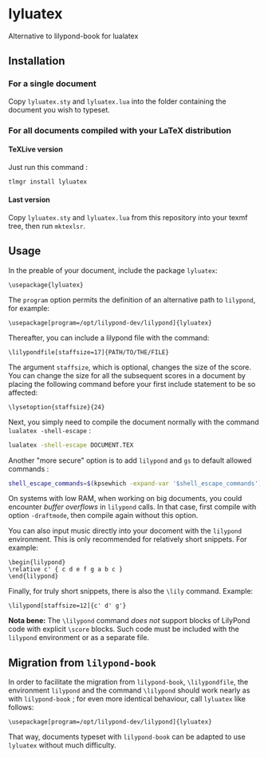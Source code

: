 # lyluatex

Alternative to lilypond-book for lualatex

## Installation

### For a single document

Copy `lyluatex.sty` and `lyluatex.lua` into the folder containing the document
you wish to typeset.

### For all documents compiled with your LaTeX distribution

#### TeXLive version

Just run this command :

```bash
tlmgr install lyluatex
```

#### Last version

Copy `lyluatex.sty` and `lyluatex.lua` from this repository into your texmf
tree, then run `mktexlsr`.

## Usage

In the preable of your document, include the package `lyluatex`:

```TeX
\usepackage{lyluatex}
```

The `program` option permits the definition of an alternative path to
`lilypond`, for example:

```TeX
\usepackage[program=/opt/lilypond-dev/lilypond]{lyluatex}
```

Thereafter, you can include a lilypond file with the command:

```TeX
\lilypondfile[staffsize=17]{PATH/TO/THE/FILE}
```

The argument `staffsize`, which is optional, changes the size of the score.  You
can change the size for all the subsequent scores in a document by placing the
following command before your first include statement to be so affected:

```TeX
\lysetoption{staffsize}{24}
```

Next, you simply need to compile the document normally with the command
`lualatex -shell-escape` :

```bash
lualatex -shell-escape DOCUMENT.TEX
```

Another "more secure" option is to add `lilypond` and `gs` to default allowed commands :

```bash
shell_escape_commands=$(kpsewhich -expand-var '$shell_escape_commands'),lilypond,gs lualatex DOCUMENT.TEX
```

On systems with low RAM, when working on big documents, you could encounter
*buffer overflows* in `lilypond` calls. In that case, first compile with option
`-draftmode`, then compile again without this option.

You can also input music directly into your docoment with the `lilypond` environment.
This is only recommended for relatively short snippets.  For example:

```TeX
\begin{lilypond}
\relative c' { c d e f g a b c }
\end{lilypond}
```

Finally, for truly short snippets, there is also the `\lily` command.  Example:

```TeX
\lilypond[staffsize=12]{c' d' g'}
```

**Nota bene:** The `\lilypond` command *does not* support blocks of LilyPond
code with explicit `\score` blocks.  Such code must be included with the
`lilypond` environment or as a separate file.

## Migration from `lilypond-book`

In order to facilitate the migration from `lilypond-book`, `\lilypondfile`,
the environment `lilypond` and the command `\lilypond` should work nearly
as with `lilypond-book` ; for even more identical behaviour, call `lyluatex`
like follows:

```TeX
\usepackage[program=/opt/lilypond-dev/lilypond]{lyluatex}
```

That way, documents typeset with `lilypond-book` can be adapted to use
`lyluatex` without much difficulty.
